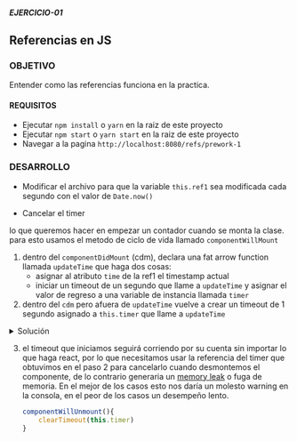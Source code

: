 ##### EJERCICIO-01

## Referencias en JS

### OBJETIVO

Entender como las referencias funciona en la practica.

#### REQUISITOS

- Ejecutar `npm install` o `yarn` en la raiz de este proyecto
- Ejecutar `npm start` o `yarn start` en la raiz de este proyecto
- Navegar a la pagina `http://localhost:8080/refs/prework-1`

### DESARROLLO

- Modificar el archivo para que la variable `this.ref1` sea modificada cada segundo con el valor de `Date.now()`

- Cancelar el timer

lo que queremos hacer en empezar un contador cuando se monta la clase.
para esto usamos el metodo de ciclo de vida llamado `componentWillMount`

1. dentro del `componentDidMount` (cdm), declara una fat arrow function llamada `updateTime` que haga dos cosas:
   - asignar al atributo `time` de la ref1 el timestamp actual
   - iniciar un timeout de un segundo que llame a `updateTime` y asignar el valor de regreso a una variable de instancia llamada `timer`
2. dentro del `cdm` pero afuera de `updateTime` vuelve a crear un timeout de 1 segundo asignado a `this.timer` que llame a `updateTime`

<details>

```js
 componentDidMount() {
    const updateTime = () => {
      this.ref1.time = Date.now()
      this.timer = setTimeout(updateTime, 1000)
    }
    this.timer = setTimeout(updateTime, 1000)
  }
```

<summary >Solución</summary>
</details>

3. el timeout que iniciamos seguirá corriendo por su cuenta sin importar lo que haga react, por lo que necesitamos usar la referencia del timer que obtuvimos en el paso 2 para cancelarlo cuando desmontemos el componente, de lo contrario generaria un [memory leak]('https://en.wikipedia.org/wiki/Memory_leak') o fuga de memoria. En el mejor de los casos esto nos daría un molesto warning en la consola, en el peor de los casos un desempeño lento.

   ```js
   componentWillUnmount(){
       clearTimeout(this.timer)
   }
   ```
